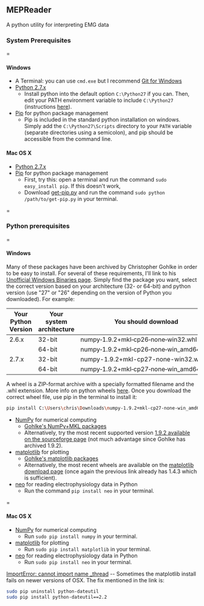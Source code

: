 ## MEPReader
A python utility for interpreting EMG data

### System Prerequisites
=
#### Windows
* A Terminal: you can use `cmd.exe` but I recommend [Git for Windows](https://msysgit.github.io/)
* [Python 2.7.x](https://www.python.org)
  * Install python into the default option `C:\Python27` if you can.  Then, edit your PATH environment variable to include `C:\Python27` (instructions [here](https://www.microsoft.com/resources/documentation/windows/xp/all/proddocs/en-us/sysdm_advancd_environmnt_addchange_variable.mspx?mfr=true)).
* [Pip](https://pypi.python.org/pypi/pip) for python package management
  * Pip is included in the standard python installation on windows.  Simply add the `C:\Python27\Scripts` directory to your `PATH` variable (separate directories using a semicolon), and pip should be accessible from the command line.

#### Mac OS X
* [Python 2.7.x](https://www.python.org)
* [Pip](https://pypi.python.org/pypi/pip) for python package management
  * First, try this: open a terminal and run the command `sudo easy_install pip`.  If this doesn't work,
  * Download [get-pip.py](https://raw.githubusercontent.com/pypa/pip/master/contrib/get-pip.py) and run the command `sudo python /path/to/get-pip.py` in your terminal.

=

### Python prerequisites
=
#### Windows
Many of these packages have been archived by Christopher Gohlke in order to be easy to install.  For several of these requirements, I'll link to his [Unofficial Windows Binaries page](http://www.lfd.uci.edu/~gohlke/pythonlibs/).  Simply find the package you want, select the correct version based on your architecture (32- or 64-bit) and python version (use "27" or "26" depending on the version of Python you downloaded).  For example:

| Your Python Version  | Your system architecture | You should download |
| -------------------- | ------------------------ | ------------------- |
| 2.6.x  | 32-bit  | numpy‑1.9.2+mkl‑cp26‑none‑win32.whl|
|        | 64-bit  | numpy‑1.9.2+mkl‑cp26‑none‑win_amd64.whl|
| 2.7.x  | 32-bit  | numpy-1.9.2+mkl-cp27-none-win32.whl|
|        | 64-bit  | numpy‑1.9.2+mkl‑cp27‑none‑win_amd64.whl|

A wheel is a ZIP-format archive with a specially formatted filename and the .whl extension. More info on python wheels [here](https://pypi.python.org/pypi/wheel).  Once you download the correct wheel file, use pip in the terminal to install it:
```bash
pip install C:\Users\chris\Downloads\numpy‑1.9.2+mkl‑cp27‑none‑win_amd64.whl
```

* [NumPy](http://www.numpy.org/) for numerical computing
  * [Gohlke's NumPy+MKL packages](http://www.lfd.uci.edu/~gohlke/pythonlibs/#numpy)
  * Alternatively, try the most recent supported version [ 1.9.2 available on the sourceforge page](http://sourceforge.net/projects/numpy/files/NumPy/1.9.2/) (not much advantage since Gohlke has archived 1.9.2).
* [matplotlib](http://matplotlib.org/) for plotting
  * [Gohlke's matplotlib packages](http://www.lfd.uci.edu/~gohlke/pythonlibs/#matplotlib)
  * Alternatively, the most recent wheels are available on the [matplotlib download page](http://matplotlib.org/downloads.html) (once again the previous link already has 1.4.3 which is sufficient).
* [neo](https://pythonhosted.org/neo/) for reading electrophysiology data in Python
  * Run the command `pip install neo` in your terminal.
 
=
#### Mac OS X
* [NumPy](http://www.numpy.org/) for numerical computing
  * Run `sudo pip install numpy` in your terminal.
* [matplotlib](http://matplotlib.org/) for plotting
  * Run `sudo pip install matplotlib` in your terminal.
* [neo](https://pythonhosted.org/neo/) for reading electrophysiology data in Python
  * Run `sudo pip install neo` in your terminal.

[ImportError: cannot import name _thread](http://stackoverflow.com/questions/27630114/matplotlib-issue-on-os-x-importerror-cannot-import-name-thread) -- Sometimes the matplotlib install fails on newer versions of OSX. The fix mentioned in the link is:
```bash
sudo pip uninstall python-dateutil
sudo pip install python-dateutil==2.2
```
